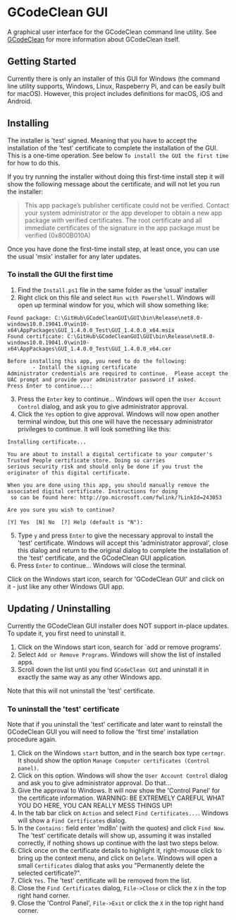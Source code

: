 # GCodeClean GUI

A graphical user interface for the GCodeClean command line utility. See [GCodeClean](https://github.com/md8n/GCodeClean) for more information about GCodeClean itself.

## Getting Started

Currently there is only an installer of this GUI for Windows (the command line utility supports, Windows, Linux, Raspeberry Pi, and can be easily built for macOS). However, this project includes definitions for macOS, iOS and Android.

## Installing

The installer is 'test' signed. Meaning that you have to accept the installation of the 'test' certificate to complete the installation of the GUI. This is a one-time operation. See below `To install the GUI the first time` for how to do this.

If you try running the installer without doing this first-time install step it will show the following message about the certificate, and will not let you run the installer:
> This app package’s publisher certificate could not be verified. Contact your system administrator or the app developer to obtain a new app package with verified certificates. The root certificate and all immediate certificates of the signature in the app package must be verified (0x800B010A)

Once you have done the first-time install step, at least once, you can use the usual 'msix' installer for any later updates.

### To install the GUI the first time
1. Find the `Install.ps1` file in the same folder as the 'usual' installer
2. Right click on this file and select `Run with Powershell`. Windows will open up terminal window for you, which will show something like:
```
Found package: C:\GitHub\GCodeCleanGUI\GUI\bin\Release\net8.0-windows10.0.19041.0\win10-x64\AppPackages\GUI_1.4.0.0_Test\GUI_1.4.0.0_x64.msix
Found certificate: C:\GitHub\GCodeCleanGUI\GUI\bin\Release\net8.0-windows10.0.19041.0\win10-x64\AppPackages\GUI_1.4.0.0_Test\GUI_1.4.0.0_x64.cer

Before installing this app, you need to do the following:
        - Install the signing certificate
Administrator credentials are required to continue.  Please accept the UAC prompt and provide your administrator password if asked.
Press Enter to continue...:
```
3. Press the `Enter` key to continue... Windows will open the `User Account Control` dialog, and ask you to give administrator approval.
4. Click the `Yes` option to give approval. Windows will now open another terminal window, but this one will have the necessary administrator privileges to continue. It will look something like this:
```
Installing certificate...

You are about to install a digital certificate to your computer's Trusted People certificate store. Doing so carries
serious security risk and should only be done if you trust the originator of this digital certificate.

When you are done using this app, you should manually remove the associated digital certificate. Instructions for doing
 so can be found here: http://go.microsoft.com/fwlink/?LinkId=243053

Are you sure you wish to continue?

[Y] Yes  [N] No  [?] Help (default is "N"):
```
5. Type `y` and press `Enter` to give the necessary approval to install the 'test' certificate. Windows will accept this 'administrator approval', close this dialog and return to the original dialog to complete the installation of the 'test' certificate, and the GCodeClean GUI application.
6. Press `Enter` to continue... Windows will close the terminal.

Click on the Windows start icon, search for 'GCodeClean GUI' and click on it - just like any other Windows GUI app.

## Updating / Uninstalling

Currently the GCodeClean GUI installer does NOT support in-place updates. To update it, you first need to uninstall it.
1. Click on the Windows start icon, search for `add or remove programs'.
2. Select `Add or Remove Programs`. Windows will show the list of installed apps.
3. Scroll down the list until you find `GCodeClean GUI` and uninstall it in exactly the same way as any other Windows app.

Note that this will not uninstall the 'test' certificate.

### To uninstall the 'test' certificate
Note that if you uninstall the 'test' certificate and later want to reinstall the GCodeClean GUI you will need to follow the 'first time' installation procedure again.
1. Click on the Windows `start` button, and in the search box type `certmgr`. It should show the option `Manage Computer certificates (Control panel)`.
2. Click on this option. Windows will show the `User Account Control` dialog and ask you to give administrator approval. Do that...
3. Give the approval to Windows. It will now show the 'Control Panel' for the certificate information. WARNING: BE EXTREMELY CAREFUL WHAT YOU DO HERE, YOU CAN REALLY MESS THINGS UP!
4. In the tab bar click on `Action` and select `Find Certificates...`. Windows will show a `Find Certificates` dialog.
5. In the `Contains:` field enter 'md8n' (with the quotes) and click `Find Now`. The 'test' certificate details will show up, assuming it was installed correctly, if nothing shows up continue with the last two steps below.
6. Click once on the certificate details to highlight it, right-mouse click to bring up the context menu, and click on `Delete`. Windows will open a small `Certificates` dialog that asks you "Permanently delete the selected certificate?".
7. Click `Yes`. The 'test' certificate will be removed from the list.
8. Close the `Find Certificates` dialog, `File->Close` or click the `X` in the top right hand corner.
9. Close the 'Control Panel', `File->Exit` or click the `X` in the top right hand corner. 
